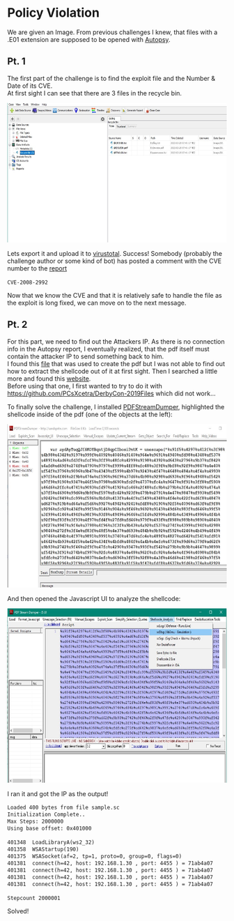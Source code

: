 # Policy Violation
We are given an Image. From previous challenges I knew, that files with a .E01 extension are supposed to be opened with [Autopsy](https://www.autopsy.com/).

## Pt. 1

The first part of the challenge is to find the exploit file and the Number & Date of its CVE.<br/>
At first sight I can see that there are 3 files in the recycle bin. 

<img src="./PolicyViolation/autopsy.jpg" width="600" height="320" />

Lets export it and upload it to [virustotal](https://www.virustotal.com/).
Success! Somebody (probably the challenge author or some kind of bot) has posted a comment with the CVE number to the [report](https://www.virustotal.com/gui/file/a1427cea9075350a8f60839c9244c8470c4c5ee996257f34d6195243b91e8c3d)

`CVE-2008-2992`

Now that we know the CVE and that it is relatively safe to handle the file as the exploit is long fixed, we can move on to the next message.

## Pt. 2

For this part, we need to find out the Attackers IP. As there is no connection info in the Autopsy report, I eventually realized, that the pdf itself must contain the attacker IP to send something back to him.<br/>
I found this [file](https://github.com/mobmewireless/origami-pdf/blob/master/samples/exploits/cve-2008-2992-utilprintf.rb) that was used to create the pdf but I was not able to find out how to extract the shellcode out of it at first sight. Then I searched a little more and found this [website](https://www.adlice.com/infected-pdf-extract-payload/).
<br/>
Before using that one, I first wanted to try to do it with https://github.com/PCsXcetra/DerbyCon-2019Files which did not work...

To finally solve the challenge, I installed [PDFStreamDumper](http://sandsprite.com/blogs/index.php?pid=57&uid=7), highlighted the shellcode inside of the pdf (one of the objects at the left):

<img src="./PolicyViolation/dumper.jpg" width="600" height="375" />

And then opened the Javascript UI to analyze the shellcode:

<img src="./PolicyViolation/analysis.jpg" width="600" height="400" />

I ran it and got the IP as the output!

```
Loaded 400 bytes from file sample.sc
Initialization Complete..
Max Steps: 2000000
Using base offset: 0x401000

401348  LoadLibraryA(ws2_32)
401358  WSAStartup(190)
401375  WSASocket(af=2, tp=1, proto=0, group=0, flags=0)
401381  connect(h=42, host: 192.168.1.30 , port: 4455 ) = 71ab4a07
401381  connect(h=42, host: 192.168.1.30 , port: 4455 ) = 71ab4a07
401381  connect(h=42, host: 192.168.1.30 , port: 4455 ) = 71ab4a07
401381  connect(h=42, host: 192.168.1.30 , port: 4455 ) = 71ab4a07

Stepcount 2000001
```

Solved!